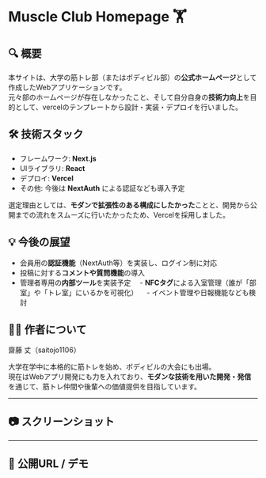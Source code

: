 # Muscle Club Homepage 🏋️

## 🔍 概要
本サイトは、大学の筋トレ部（またはボディビル部）の**公式ホームページ**として作成したWebアプリケーションです。  
元々部のホームページが存在しなかったこと、そして自分自身の**技術力向上**を目的として、vercelのテンプレートから設計・実装・デプロイを行いました。

## 🛠️ 技術スタック
- フレームワーク: **Next.js**
- UIライブラリ: **React**
- デプロイ: **Vercel**
- その他: 今後は **NextAuth** による認証なども導入予定

選定理由としては、**モダンで拡張性のある構成にしたかった**ことと、開発から公開までの流れをスムーズに行いたかったため、Vercelを採用しました。

## 💡 今後の展望
- 会員用の**認証機能**（NextAuth等）を実装し、ログイン制に対応
- 投稿に対する**コメントや質問機能**の導入
- 管理者専用の**内部ツール**を実装予定
　- **NFCタグ**による入室管理（誰が「部室」や「トレ室」にいるかを可視化）
　- イベント管理や日報機能なども検討
    
## 🙋‍♂️ 作者について
齋藤 丈（saitojo1106）

大学在学中に本格的に筋トレを始め、ボディビルの大会にも出場。  
現在はWebアプリ開発にも力を入れており、**モダンな技術を用いた開発・発信**を通じて、筋トレ仲間や後輩への価値提供を目指しています。

---

## 📷 スクリーンショット


---

## 🔗 公開URL / デモ
